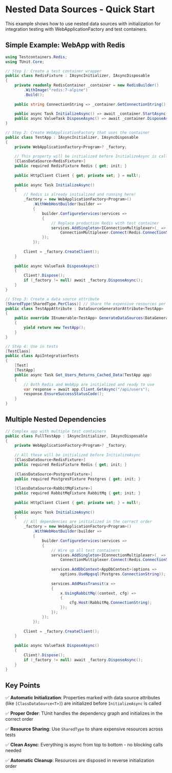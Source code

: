 # Nested Data Sources - Quick Start

This example shows how to use nested data sources with initialization for integration testing with WebApplicationFactory and test containers.

## Simple Example: WebApp with Redis

```csharp
using Testcontainers.Redis;
using TUnit.Core;

// Step 1: Create a test container wrapper
public class RedisFixture : IAsyncInitializer, IAsyncDisposable
{
    private readonly RedisContainer _container = new RedisBuilder()
        .WithImage("redis:7-alpine")
        .Build();
    
    public string ConnectionString => _container.GetConnectionString();
    
    public async Task InitializeAsync() => await _container.StartAsync();
    public async ValueTask DisposeAsync() => await _container.DisposeAsync();
}

// Step 2: Create WebApplicationFactory that uses the container
public class TestApp : IAsyncInitializer, IAsyncDisposable
{
    private WebApplicationFactory<Program>? _factory;
    
    // This property will be initialized before InitializeAsync is called
    [ClassDataSource<RedisFixture>]
    public required RedisFixture Redis { get; init; }
    
    public HttpClient Client { get; private set; } = null!;
    
    public async Task InitializeAsync()
    {
        // Redis is already initialized and running here!
        _factory = new WebApplicationFactory<Program>()
            .WithWebHostBuilder(builder =>
            {
                builder.ConfigureServices(services =>
                {
                    // Replace production Redis with test container
                    services.AddSingleton<IConnectionMultiplexer>(_ => 
                        ConnectionMultiplexer.Connect(Redis.ConnectionString));
                });
            });
        
        Client = _factory.CreateClient();
    }
    
    public async ValueTask DisposeAsync()
    {
        Client?.Dispose();
        if (_factory != null) await _factory.DisposeAsync();
    }
}

// Step 3: Create a data source attribute
[SharedType(SharedType.PerClass)] // Share the expensive resources per test class
public class TestAppAttribute : DataSourceGeneratorAttribute<TestApp>
{
    public override IEnumerable<TestApp> GenerateDataSources(DataGeneratorMetadata metadata)
    {
        yield return new TestApp();
    }
}

// Step 4: Use in tests
[TestClass]
public class ApiIntegrationTests
{
    [Test]
    [TestApp]
    public async Task Get_Users_Returns_Cached_Data(TestApp app)
    {
        // Both Redis and WebApp are initialized and ready to use
        var response = await app.Client.GetAsync("/api/users");
        response.EnsureSuccessStatusCode();
    }
}
```

## Multiple Nested Dependencies

```csharp
// Complex app with multiple test containers
public class FullTestApp : IAsyncInitializer, IAsyncDisposable
{
    private WebApplicationFactory<Program>? _factory;
    
    // All these will be initialized before InitializeAsync
    [ClassDataSource<RedisFixture>]
    public required RedisFixture Redis { get; init; }
    
    [ClassDataSource<PostgresFixture>]
    public required PostgresFixture Postgres { get; init; }
    
    [ClassDataSource<RabbitMqFixture>]
    public required RabbitMqFixture RabbitMq { get; init; }
    
    public HttpClient Client { get; private set; } = null!;
    
    public async Task InitializeAsync()
    {
        // All dependencies are initialized in the correct order
        _factory = new WebApplicationFactory<Program>()
            .WithWebHostBuilder(builder =>
            {
                builder.ConfigureServices(services =>
                {
                    // Wire up all test containers
                    services.AddSingleton<IConnectionMultiplexer>(_ => 
                        ConnectionMultiplexer.Connect(Redis.ConnectionString));
                    
                    services.AddDbContext<AppDbContext>(options =>
                        options.UseNpgsql(Postgres.ConnectionString));
                    
                    services.AddMassTransit(x =>
                    {
                        x.UsingRabbitMq((context, cfg) =>
                        {
                            cfg.Host(RabbitMq.ConnectionString);
                        });
                    });
                });
            });
        
        Client = _factory.CreateClient();
    }
    
    public async ValueTask DisposeAsync()
    {
        Client?.Dispose();
        if (_factory != null) await _factory.DisposeAsync();
    }
}
```

## Key Points

✅ **Automatic Initialization**: Properties marked with data source attributes (like `[ClassDataSource<T>]`) are initialized before `InitializeAsync` is called

✅ **Proper Order**: TUnit handles the dependency graph and initializes in the correct order

✅ **Resource Sharing**: Use `SharedType` to share expensive resources across tests

✅ **Clean Async**: Everything is async from top to bottom - no blocking calls needed

✅ **Automatic Cleanup**: Resources are disposed in reverse initialization order